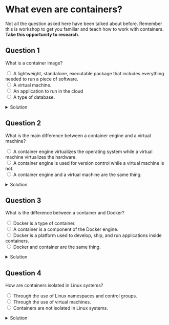 # What even are containers?

Not all the question asked here have been talked about before. Remember this is workshop to get you familiar and teach how to work with containers. **Take this opportunity to research**.

## Question 1

What is a container image?

<input type="radio" name="question1"> A lightweight, standalone, executable package that includes everything needed to run a piece of software.<br>
<input type="radio" name="question1"> A virtual machine.<br>
<input type="radio" name="question1"> An application to run in the cloud<br>
<input type="radio" name="question1"> A type of database.<br>

<details>
<summary>Solution</summary>

> **A lightweight, standalone, executable package that includes everything needed to run a piece of software.**

</details>

## Question 2

What is the main difference between a container engine and a virtual machine?

<input type="radio" name="question2"> A container engine virtualizes the operating system while a virtual machine virtualizes the hardware.<br>
<input type="radio" name="question2"> A container engine is used for version control while a virtual machine is not.<br>
<input type="radio" name="question2"> A container engine and a virtual machine are the same thing.<br>

<details>
<summary>Solution</summary> 

> **A container engine virtualizes the operating system while a virtual machine virtualizes the hardware.**

</details>

## Question 3

What is the difference between a container and Docker?

<input type="radio" name="question3"> Docker is a type of container.<br>
<input type="radio" name="question3"> A container is a component of the Docker engine.<br>
<input type="radio" name="question3"> Docker is a platform used to develop, ship, and run applications inside containers.<br>
<input type="radio" name="question3"> Docker and container are the same thing.<br>

<details>
<summary>Solution</summary>

> **Docker is a platform used to develop, ship, and run applications inside containers.**

</details>

## Question 4

How are containers isolated in Linux systems?

<input type="radio" name="question4"> Through the use of Linux namespaces and control groups.<br>
<input type="radio" name="question4"> Through the use of virtual machines.<br>
<input type="radio" name="question4"> Containers are not isolated in Linux systems.<br>

<details>
<summary>Solution</summary>

> **Through the use of Linux namespaces and control groups.**

</details>
